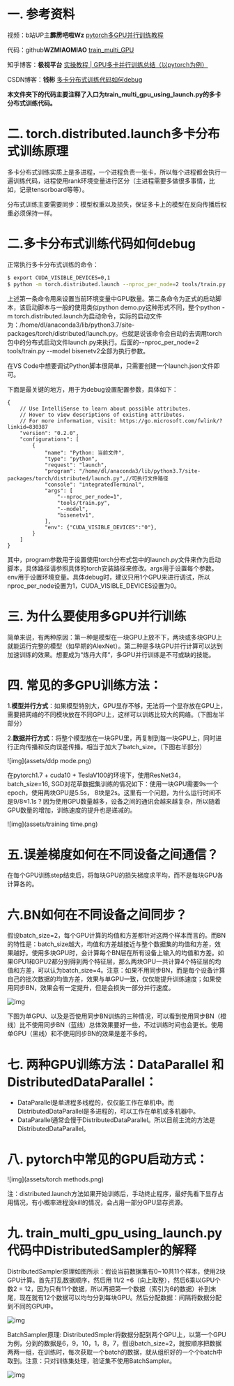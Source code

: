 # 一. 参考资料

视频：b站UP主**霹雳吧啦Wz**                                 [pytorch多GPU并行训练教程](https://www.bilibili.com/video/BV1yt4y1e7sZ/?spm_id_from=333.999.0.0&vd_source=2fa3840975cc19817a9a15ddf8a1a81b)

代码：github**WZMIAOMIAO**                         [train_multi_GPU](https://github.com/WZMIAOMIAO/deep-learning-for-image-processing/tree/master/pytorch_classification/train_multi_GPU)

知乎博客：**极视平台**  					         [实操教程 | GPU多卡并行训练总结（以pytorch为例）](https://zhuanlan.zhihu.com/p/403339155)

CSDN博客：**钱彬**                                                 [多卡分布式训练代码如何debug](https://blog.csdn.net/qianbin3200896/article/details/108182504)

**本文件夹下的代码主要注释了入口为train_multi_gpu_using_launch.py的多卡分布式训练代码。**

# 二. torch.distributed.launch多卡分布式训练原理

多卡分布式训练实质上是多进程，一个进程负责一张卡，所以每个进程都会执行一遍训练代码，进程使用rank环境变量进行区分（主进程需要多做很多事情，比如，记录tensorboard等等）。

分布式训练主要需要同步：模型权重以及损失，保证多卡上的模型在反向传播后权重必须保持一样。

# 二.多卡分布式训练代码如何debug

正常执行多卡分布式训练的命令：

```bash
$ export CUDA_VISIBLE_DEVICES=0,1
$ python -m torch.distributed.launch --nproc_per_node=2 tools/train.py --model bisenetv2
```

上述第一条命令用来设置当前环境变量中GPU数量。第二条命令为正式的启动脚本，该启动脚本与一般的使用类似python demo.py这种形式不同，整个python -m torch.distributed.launch为启动命令，实际的启动文件为：/home/dl/anaconda3/lib/python3.7/site-packages/torch/distributed/launch.py。也就是说该命令会自动的去调用torch包中的分布式启动文件launch.py来执行。后面的--nproc_per_node=2 tools/train.py --model bisenetv2全部为执行参数。

在VS Code中想要调试Python脚本很简单，只需要创建一个launch.json文件即可。

下面是最关键的地方，用于为debug设置配置参数，具体如下：

    {
        // Use IntelliSense to learn about possible attributes.
        // Hover to view descriptions of existing attributes.
        // For more information, visit: https://go.microsoft.com/fwlink/?linkid=830387
        "version": "0.2.0",
        "configurations": [ 
            {
                "name": "Python: 当前文件",
                "type": "python",
                "request": "launch",
                "program": "/home/dl/anaconda3/lib/python3.7/site-packages/torch/distributed/launch.py",//可执行文件路径
                "console": "integratedTerminal",
                "args": [
                    "--nproc_per_node=1",
                    "tools/train.py",
                    "--model",
                    "bisenetv1",
                ],
                "env": {"CUDA_VISIBLE_DEVICES":"0"},
            }
        ]
    }
其中，program参数用于设置使用torch分布式包中的launch.py文件来作为启动脚本，具体路径请参照具体的torch安装路径来修改。args用于设置每个参数。env用于设置环境变量。具体debug时，建议只用1个GPU来进行调试，所以nproc_per_node设置为1，CUDA_VISIBLE_DEVICES设置为0。

# 三. **为什么要使用多GPU并行训练**

简单来说，有两种原因：第一种是模型在一块GPU上放不下，两块或多块GPU上就能运行完整的模型（如早期的AlexNet）。第二种是多块GPU并行计算可以达到加速训练的效果。想要成为“炼丹大师“，多GPU并行训练是不可或缺的技能。

# 四. **常见的多GPU训练方法：**

1.**模型并行方式**：如果模型特别大，GPU显存不够，无法将一个显存放在GPU上，需要把网络的不同模块放在不同GPU上，这样可以训练比较大的网络。（下图左半部分）

2.**数据并行方式**：将整个模型放在一块GPU里，再复制到每一块GPU上，同时进行正向传播和反向误差传播。相当于加大了batch_size。（下图右半部分）

![img](assets/ddp mode.png)

在pytorch1.7 + cuda10 + TeslaV100的环境下，使用ResNet34，batch_size=16, SGD对花草数据集训练的情况如下：使用一块GPU需要9s一个epoch，使用两块GPU是5.5s， 8块是2s。这里有一个问题，为什么运行时间不是9/8≈1.1s ? 因为使用GPU数量越多，设备之间的通讯会越来越复杂，所以随着GPU数量的增加，训练速度的提升也是递减的。

![img](assets/training time.png)

# 五.**误差梯度如何在不同设备之间通信？**

在每个GPU训练step结束后，将每块GPU的损失梯度求平均，而不是每块GPU各计算各的。

# 六.**BN如何在不同设备之间同步？**

假设batch_size=2，每个GPU计算的均值和方差都针对这两个样本而言的。而BN的特性是：batch_size越大，均值和方差越接近与整个数据集的均值和方差，效果越好。使用多块GPU时，会计算每个BN层在所有设备上输入的均值和方差。如果GPU1和GPU2都分别得到两个特征层，那么两块GPU一共计算4个特征层的均值和方差，可以认为batch_size=4。注意：如果不用同步BN，而是每个设备计算自己的批次数据的均值方差，效果与单GPU一致，仅仅能提升训练速度；如果使用同步BN，效果会有一定提升，但是会损失一部分并行速度。

![img](assets/bn.png)

下图为单GPU、以及是否使用同步BN训练的三种情况，可以看到使用同步BN（橙线）比不使用同步BN（蓝线）总体效果要好一些，不过训练时间也会更长。使用单GPU（黑线）和不使用同步BN的效果是差不多的。

# 七. **两种GPU训练方法：DataParallel 和 DistributedDataParallel：**

- DataParallel是单进程多线程的，仅仅能工作在单机中。而DistributedDataParallel是多进程的，可以工作在单机或多机器中。
- DataParallel通常会慢于DistributedDataParallel。所以目前主流的方法是DistributedDataParallel。

# 八.  **pytorch中常见的GPU启动方式：**

![img](assets/torch methods.png)

注：distributed.launch方法如果开始训练后，手动终止程序，最好先看下显存占用情况，有小概率进程没kill的情况，会占用一部分GPU显存资源。

# 九. train_multi_gpu_using_launch.py代码中DistributedSampler的解释

DistributedSampler原理如图所示：假设当前数据集有0~10共11个样本，使用2块GPU计算。首先打乱数据顺序，然后用 11/2 =6（向上取整），然后6乘以GPU个数2 = 12，因为只有11个数据，所以再把第一个数据（索引为6的数据）补到末尾，现在就有12个数据可以均匀分到每块GPU。然后分配数据：间隔将数据分配到不同的GPU中。

![img](assets/sampler.png)

BatchSampler原理: DistributedSmpler将数据分配到两个GPU上，以第一个GPU为例，分到的数据是6，9，10，1，8，7，假设batch_size=2，就按顺序把数据两两一组，在训练时，每次获取一个batch的数据，就从组织好的一个个batch中取到。注意：只对训练集处理，验证集不使用BatchSampler。

![img](assets/sampler2.png)

